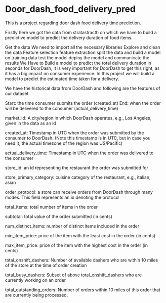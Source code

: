 # Door_dash_food_delivery_pred
This is a project regarding door dash food delivery time prediction.

Firstly here we got the data from stratastracth on which we have to build a predictive model to predict the delivery duration of food items.

Get the data
We need to import all the necessary libraries
Explore and clean the data
Feature selection
feature extraction
split the data and build a model on training data
test the model
deploy the model and communicate the results
We Have to Build a model to predict the total delivery duration in seconds for DoorDash, It is very important for DoorDash to get this right, as it has a big impact on consumer experience. In this project we will build a model to predict the estimated time taken for a delivery.

We have the historical data from DoorDash and following are the features of our dataset:

Start: the time consumer submits the order (created_at)
End: when the order will be delivered to the consumer (actual_delivery_time)

market_id: A city/region in which DoorDash operates, e.g., Los Angeles, given in the data as an id

created_at: Timestamp in UTC when the order was submitted by the consumer to DoorDash. (Note this timestamp is in UTC, but in case you need it, the actual timezone of the region was US/Pacific)

actual_delivery_time: Timestamp in UTC when the order was delivered to the consumer

store_id: an id representing the restaurant the order was submitted for

store_primary_category: cuisine category of the restaurant, e.g., italian, asian

order_protocol: a store can receive orders from DoorDash through many modes. This field represents an id denoting the protocol

total_items: total number of items in the order

subtotal: total value of the order submitted (in cents)

num_distinct_items: number of distinct items included in the order

min_item_price: price of the item with the least cost in the order (in cents)

max_item_price: price of the item with the highest cost in the order (in cents)

total_onshift_dashers: Number of available dashers who are within 10 miles of the store at the time of order creation

total_busy_dashers: Subset of above total_onshift_dashers who are currently working on an order

total_outstanding_orders: Number of orders within 10 miles of this order that are currently being processed.
